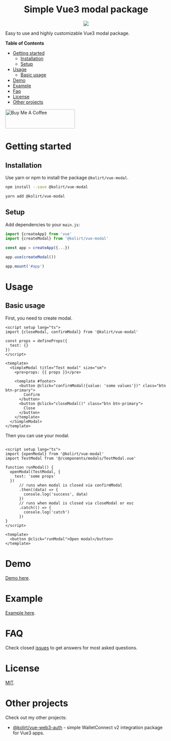 <h1 align="center">Simple Vue3 modal package</h1>

<p align="center">
  <img src="https://img.shields.io/static/v1?label=Made%20with&message=VueJS&color=limegreen&style=for-the-badge&logo=vue.js" />
</p>

Easy to use and highly customizable Vue3 modal package.

**Table of Contents**

- [Getting started](#getting-started)
    - [Installation](#installation)
    - [Setup](#setup)
- [Usage](#usage)
    - [Basic usage](#basic-usage)
- [Demo](#demo)
- [Example](#example)
- [Faq](#faq)
- [License](#license)
- [Other projects](#other-projects)
 
<a href="https://www.buymeacoffee.com/kolirt" target="_blank">
  <img src="https://cdn.buymeacoffee.com/buttons/v2/arial-yellow.png" alt="Buy Me A Coffee" style="height: 60px !important;width: 217px !important;" >
</a>

# Getting started

## Installation

Use yarn or npm to install the package `@kolirt/vue-modal`.

```bash
npm install --save @kolirt/vue-modal

yarn add @kolirt/vue-modal
```

## Setup

Add dependencies to your `main.js`:

```javascript
import {createApp} from 'vue'
import {createModal} from '@kolirt/vue-modal'

const app = createApp({...})

app.use(createModal())

app.mount('#app')
```

# Usage

## Basic usage

First, you need to create modal.

```vue
<script setup lang="ts">
import {closeModal, confirmModal} from '@kolirt/vue-modal'

const props = defineProps({
  test: {}
})
</script>

<template>
  <SimpleModal title="Test modal" size="sm">
    <pre>props: {{ props }}</pre>

    <template #footer>
      <button @click="confirmModal({value: 'some values'})" class="btn btn-primary">
        Confirm
      </button>
      <button @click="closeModal()" class="btn btn-primary">
        Close
      </button>
    </template>
  </SimpleModal>
</template>
```

Then you can use your modal.

```vue

<script setup lang="ts">
import {openModal} from '@kolirt/vue-modal'
import TestModal from '@/components/modals/TestModal.vue'

function runModal() {
  openModal(TestModal, {
    test: 'some props'
  })
      // runs when modal is closed via confirmModal
      .then((data) => {
        console.log('success', data)
      })
      // runs when modal is closed via closeModal or esc
      .catch(() => {
        console.log('catch')
      })
}
</script>

<template>
  <button @click="runModal">Open modal</button>
</template>
```

# Demo

[Demo here](https://kolirt.github.io/vue-modal/).

# Example

[Example here](https://github.com/kolirt/vue-modal/blob/master/src).

# FAQ

Check closed [issues](https://github.com/kolirt/vue-modal/issues) to get answers for most asked questions.

# License

[MIT](https://github.com/kolirt/vue-modal/blob/master/LICENSE).

# Other projects

Check out my other projects:
- [@kolirt/vue-web3-auth](https://github.com/kolirt/vue-web3-auth) - simple WalletConnect v2 integration package for Vue3 apps.
